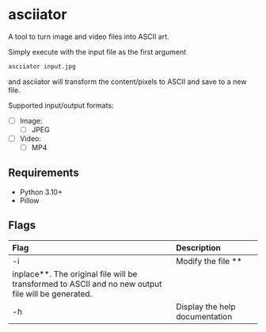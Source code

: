 # asciiator
A tool to turn image and video files into ASCII art.

Simply execute with the input file as the first argument
```sh
asciiator input.jpg
```

and asciiator will transform the content/pixels to ASCII and save to a new file.

Supported input/output formats:

- [ ] Image:
   - [ ] JPEG
- [ ] Video:
   - [ ] MP4

## Requirements

- Python 3.10+
- Pillow

## Flags

|Flag|Description|
|:---|:----------|
|-i  |Modify the file **
inplace**. The original file will be transformed to ASCII and no new output file will be generated.|
|-h  |Display the help documentation|